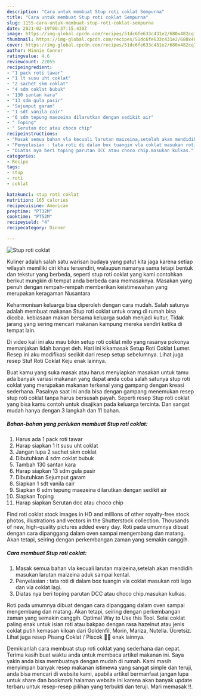 ```yaml
---
description: "Cara untuk membuat Stup roti coklat Sempurna"
title: "Cara untuk membuat Stup roti coklat Sempurna"
slug: 1155-cara-untuk-membuat-stup-roti-coklat-sempurna
date: 2021-02-19T00:37:15.430Z
image: https://img-global.cpcdn.com/recipes/51dc6fe633c431e2/680x482cq70/stup-roti-coklat-foto-resep-utama.jpg
thumbnail: https://img-global.cpcdn.com/recipes/51dc6fe633c431e2/680x482cq70/stup-roti-coklat-foto-resep-utama.jpg
cover: https://img-global.cpcdn.com/recipes/51dc6fe633c431e2/680x482cq70/stup-roti-coklat-foto-resep-utama.jpg
author: Minnie Conner
ratingvalue: 4.6
reviewcount: 22055
recipeingredient:
- "1 pack roti tawar"
- "1 lt susu uht coklat"
- "2 sachet skm coklat"
- "4 sdm coklat bubuk"
- "130 santan kara"
- "13 sdm gula pasir"
- "Sejumput garam"
- "1 sdt vanila cair"
- "6 sdm tepung maezeina dilarutkan dengan sedikit air"
- " Toping"
- " Serutan dcc atau choco chip"
recipeinstructions:
- "Masak semua bahan vla kecuali larutan maizeina,setelah akan mendidih masukan larutan maizeina aduk sampai kental."
- "Penyelasian : tata roti di dalam box tuangin vla coklat masukan roti lago dan vla coklat lagi."
- "Diatas nya beri toping parutan DCC atau choco chip.masukan kulkas."
categories:
- Recipe
tags:
- stup
- roti
- coklat

katakunci: stup roti coklat 
nutrition: 165 calories
recipecuisine: American
preptime: "PT32M"
cooktime: "PT52M"
recipeyield: "4"
recipecategory: Dinner

---
```



![Stup roti coklat](https://img-global.cpcdn.com/recipes/51dc6fe633c431e2/680x482cq70/stup-roti-coklat-foto-resep-utama.jpg)

Kuliner adalah salah satu warisan budaya yang patut kita jaga karena setiap wilayah memiliki ciri khas tersendiri, walaupun namanya sama tetapi bentuk dan tekstur yang berbeda, seperti stup roti coklat yang kami contohkan berikut mungkin di tempat anda berbeda cara memasaknya. Masakan yang penuh dengan rempah-rempah memberikan keistimewahan yang merupakan keragaman Nusantara

Keharmonisan keluarga bisa diperoleh dengan cara mudah. Salah satunya adalah membuat makanan Stup roti coklat untuk orang di rumah bisa dicoba. kebiasaan makan bersama keluarga sudah menjadi kultur, Tidak jarang yang sering mencari makanan kampung mereka sendiri ketika di tempat lain.

Di video kali ini aku mau bikin setup roti coklat milo yang rasanya pokonya memanjakan lidah banget deh. Hari ini kikamasak Setup Roti Coklat Lumer. Resep ini aku modifikasi sedikit dari resep setup sebelumnya. Lihat juga resep Stuf Roti Coklat Keju enak lainnya.

Buat kamu yang suka masak atau harus menyiapkan masakan untuk tamu ada banyak variasi makanan yang dapat anda coba salah satunya stup roti coklat yang merupakan makanan terkenal yang gampang dengan kreasi sederhana. Pasalnya saat ini anda bisa dengan gampang menemukan resep stup roti coklat tanpa harus bersusah payah.
Seperti resep Stup roti coklat yang bisa kamu contoh untuk disajikan pada keluarga tercinta. Dan sangat mudah hanya dengan 3 langkah dan 11 bahan.


<!--inarticleads1-->

##### Bahan-bahan yang perlukan membuat Stup roti coklat:

1. Harus ada 1 pack roti tawar
1. Harap siapkan 1 lt susu uht coklat
1. Jangan lupa 2 sachet skm coklat
1. Dibutuhkan 4 sdm coklat bubuk
1. Tambah 130 santan kara
1. Harap siapkan 13 sdm gula pasir
1. Dibutuhkan Sejumput garam
1. Siapkan 1 sdt vanila cair
1. Siapkan 6 sdm tepung maezeina dilarutkan dengan sedikit air
1. Siapkan  Toping
1. Harap siapkan  Serutan dcc atau choco chip


Find roti coklat stock images in HD and millions of other royalty-free stock photos, illustrations and vectors in the Shutterstock collection. Thousands of new, high-quality pictures added every day. Roti pada umumnya dibuat dengan cara dipanggang dalam oven sampai mengembang dan matang. Akan tetapi, seiring dengan perkembangan zaman yang semakin canggih. 

<!--inarticleads2-->

##### Cara membuat  Stup roti coklat:

1. Masak semua bahan vla kecuali larutan maizeina,setelah akan mendidih masukan larutan maizeina aduk sampai kental.
1. Penyelasian : tata roti di dalam box tuangin vla coklat masukan roti lago dan vla coklat lagi.
1. Diatas nya beri toping parutan DCC atau choco chip.masukan kulkas.


Roti pada umumnya dibuat dengan cara dipanggang dalam oven sampai mengembang dan matang. Akan tetapi, seiring dengan perkembangan zaman yang semakin canggih. Optimal Way to Use this Tool. Selai coklat paling enak untuk isian roti atau bakpao dengan rasa hazelnut atau jenis coklat putih kemasan kiloan dari Goldenfil, Morin, Mariza, Nutella. Ücretsiz. Lihat juga resep Pisang Coklat / Piscok 🍌🍫 enak lainnya. 

Demikianlah cara membuat stup roti coklat yang sederhana dan cepat. Terima kasih buat waktu anda untuk membaca artikel makanan ini. Saya yakin anda bisa membuatnya dengan mudah di rumah. Kami masih menyimpan banyak resep makanan istimewa yang sangat simple dan teruji, anda bisa mencari di website kami, apabila artikel bermanfaat jangan lupa untuk share dan bookmark halaman website ini karena akan banyak update terbaru untuk resep-resep pilihan yang terbukti dan teruji. Mari memasak !!. 
